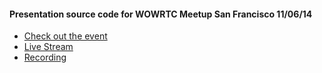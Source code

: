 #### Presentation source code for WOWRTC Meetup San Francisco 11/06/14

* [Check out the event](http://www.eventbrite.com/e/developing-next-generation-telecom-apps-with-webrtc-tickets-13722537479?aff=eorg)
* [Live Stream](http://www.ustream.tv/channel/2600hz)
* [Recording](http://www.ustream.tv/channel/2600hz)
